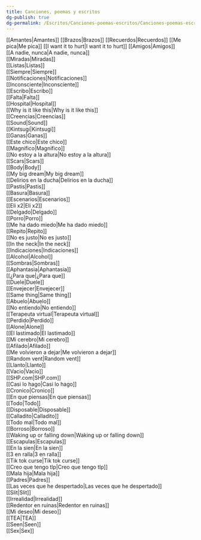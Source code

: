 ```yaml
---
title: Canciones, poemas y escritos
dg-publish: true
dg-permalink: /Escritos/Canciones-poemas-escritos/Canciones-poemas-escritos/
---
```


[[Amantes|Amantes]]
[[Brazos|Brazos]]
[[Recuerdos|Recuerdos]]
[[Me pica|Me pica]]
[[I want it to hurt|I want it to hurt]]
[[Amigos|Amigos]]  
[[A nadie, nunca|A nadie, nunca]]  
[[Miradas|Miradas]]  
[[Listas|Listas]]  
[[Siempre|Siempre]]  
[[Notificaciones|Notificaciones]]  
[[Inconsciente|Inconsciente]]  
[[Escribo|Escribo]]  
[[Falta|Falta]]  
[[Hospital|Hospital]]  
[[Why is it like this|Why is it like this]]  
[[Creencias|Creencias]]  
[[Sound|Sound]]  
[[Kintsugi|Kintsugi]]  
[[Ganas|Ganas]]  
[[Este chico|Este chico]]  
[[Magnifico|Magnifico]]  
[[No estoy a la altura|No estoy a la altura]]  
[[Scars|Scars]]  
[[Body|Body]]  
[[My big dream|My big dream]]  
[[Delirios en la ducha|Delirios en la ducha]]  
[[Pastis|Pastis]]  
[[Basura|Basura]]  
[[Escenarios|Escenarios]]  
[[Eli x2|Eli x2]]  
[[Delgado|Delgado]]  
[[Porro|Porro]]  
[[Me ha dado miedo|Me ha dado miedo]]  
[[Repito|Repito]]  
[[No es justo|No es justo]]  
[[In the neck|In the neck]]  
[[Indicaciones|Indicaciones]]  
[[Alcohol|Alcohol]]  
[[Sombras|Sombras]]  
[[Aphantasia|Aphantasia]]  
[[¿Para que|¿Para que]]  
[[Duele|Duele]]  
[[Envejecer|Envejecer]]  
[[Same thing|Same thing]]  
[[Abuelo|Abuelo]]  
[[No entiendo|No entiendo]]  
[[Terapeuta virtual|Terapeuta virtual]]  
[[Perdido|Perdido]]  
[[Alone|Alone]]  
[[El lastimado|El lastimado]]  
[[Mi cerebro|Mi cerebro]]  
[[Afilado|Afilado]]  
[[Me volvieron a dejar|Me volvieron a dejar]]  
[[Random vent|Random vent]]  
[[Llanto|Llanto]]  
[[Vacio|Vacio]]  
[[SHP.com|SHP.com]]  
[[Casi lo hago|Casi lo hago]]  
[[Cronico|Cronico]]  
[[En que piensas|En que piensas]]  
[[Todo|Todo]]  
[[Disposable|Disposable]]  
[[Calladito|Calladito]]  
[[Todo mal|Todo mal]]  
[[Borroso|Borroso]]  
[[Waking up or falling down|Waking up or falling down]]  
[[Escapulas|Escapulas]]  
[[En la sien|En la sien]]  
[[3 en ralla|3 en ralla]]  
[[Tik tok curse|Tik tok curse]]  
[[Creo que tengo tlp|Creo que tengo tlp]]  
[[Mala hija|Mala hija]]  
[[Padres|Padres]]  
[[Las veces que he despertado|Las veces que he despertado]]  
[[Slit|Slit]]  
[[Irrealidad|Irrealidad]]  
[[Redentor en ruinas|Redentor en ruinas]]  
[[Mi deseo|Mi deseo]]  
[[TEA|TEA]]  
[[Seen|Seen]]  
[[Sex|Sex]]  

